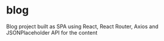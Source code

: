 # blog
Blog project built as SPA using React, React Router, Axios and JSONPlaceholder API for the content
